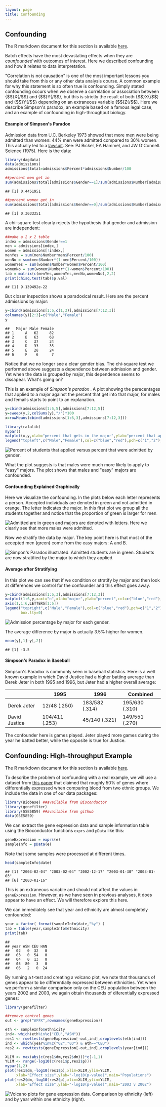 ```yaml
---
layout: page
title: Confounding
---
```




## Confounding

The R markdown document for this section is available [here](https://github.com/genomicsclass/labs/tree/master/batch/confounding.Rmd).

Batch effects have the most devastating effects when they are _counfounded_ with outcomes of interest. Here we described confounding and how it relates to data interpretation.

"Correlation is not causation" is one of the most important lessons you should take from this or any other data analysis course. A common example for why this statement is so often true is confounding. Simply stated confounding occurs when we observe a correlation or association between {$$}X{/$$} and {$$}Y{/$$}, but  this is strictly the result of both {$$}X{/$$} and {$$}Y{/$$} depending on an extraneous variable {$$}Z{/$$}. Here we describe Simpson's paradox, an example based on a famous legal case, and an example of confounding in high-throughput biology.

#### Example of Simpson's Paradox

Admission data from U.C. Berkeley 1973 showed that more men were being admitted than women: 44% men were admitted compared to 30% women. This actually led to a [lawsuit](http://en.wikipedia.org/wiki/Simpson%27s_paradox#Berkeley_gender_bias_case). See: PJ Bickel, EA Hammel, and JW O'Connell. Science (1975). Here is the data:



```r
library(dagdata)
data(admissions)
admissions$total=admissions$Percent*admissions$Number/100

##percent men get in
sum(admissions$total[admissions$Gender==1]/sum(admissions$Number[admissions$Gender==1]))
```

```
## [1] 0.4451951
```

```r
##percent women get in
sum(admissions$total[admissions$Gender==0]/sum(admissions$Number[admissions$Gender==0]))
```

```
## [1] 0.3033351
```

A chi-square test clearly rejects the hypothesis that gender and admission are independent:

```r
##make a 2 x 2 table
index = admissions$Gender==1
men = admissions[index,]
women = admissions[!index,]
menYes = sum(men$Number*men$Percent/100)
menNo = sum(men$Number*(1-men$Percent/100))
womenYes = sum(women$Number*women$Percent/100)
womenNo = sum(women$Number*(1-women$Percent/100))
tab = matrix(c(menYes,womenYes,menNo,womenNo),2,2)
print(chisq.test(tab)$p.val)
```

```
## [1] 9.139492e-22
```

But closer inspection shows a paradoxical result. Here are the percent admissions by major:

```r
y=cbind(admissions[1:6,c(1,3)],admissions[7:12,3])
colnames(y)[2:3]=c("Male","Female")
y
```

```
##   Major Male Female
## 1     A   62     82
## 2     B   63     68
## 3     C   37     34
## 4     D   33     35
## 5     E   28     24
## 6     F    6      7
```

Notice that we no longer see a clear gender bias. 
The chi-square test we performed above suggests a dependence between admission and gender. Yet when the data is grouped by major, this dependence seems to dissapear.  What's going on? 

This is an example of _Simpson's paradox_ . A plot showing the perecentages that applied to a major against the percent that get into that major, for males and femails starts to point to an explanation.


```r
y=cbind(admissions[1:6,5],admissions[7:12,5])
y=sweep(y,2,colSums(y),"/")*100
x=rowMeans(cbind(admissions[1:6,3],admissions[7:12,3]))

library(rafalib)
mypar()
matplot(x,y,xlab="percent that gets in the major",ylab="percent that applies to major",col=c("blue","red"),cex=1.5)
legend("topleft",c("Male","Female"),col=c("blue","red"),pch=c("1","2"),box.lty=0)
```

![Percent of students that applied versus percent that were admitted by gender.](images/R/confounding-tmp-hard_major_confounding-1.png) 

What the plot suggests is that males were much more likely to apply to "easy" majors. The plot shows that males and "easy" majors are confounded.


#### Confounding Explained Graphically

Here we visualize the confounding. In the plots below each letter represents a person. Accepted individuals are denoted in green and not admitted in orange. The letter indicates the major. In this first plot we group all the students together and notice that the proportion of green is larger for men.


![Admitted are in green and majors are denoted with letters. Here we clearly see that more males were admitted.](images/R/confounding-tmp-simpsons_paradox_illustration-1.png) 

Now we stratify the data by major. The key point here is that most of the accepted men (green) come from the easy majors: A and B.

![Simpon's Paradox illustrated. Admitted students are in green. Students are now stratified by the major to which they applied.](images/R/confounding-tmp-simpsons_paradox_illustration2-1.png) 

#### Average after Stratifying

In this plot we can see that if we condition or stratify by major and then look at differences we control for the confounder and this effect goes away. 

```r
y=cbind(admissions[1:6,3],admissions[7:12,3])
matplot(1:6,y,xaxt="n",xlab="major",ylab="percent",col=c("blue","red"),cex=1.5)
axis(1,1:6,LETTERS[1:6])
legend("topright",c("Male","Female"),col=c("blue","red"),pch=c("1","2"),
       box.lty=0)
```

![Admission percentage by major for each gender.](images/R/confounding-tmp-admission_by_major-1.png) 

The average difference by major is actually 3.5% higher for women.


```r
mean(y[,1]-y[,2])
```

```
## [1] -3.5
```

#### Simpson's Paradox in Baseball

Simpson's Paradox is commonly seen in baseball statistics. Here is a well known example in which David Justice had a higher batting average than Derek Jeter in both 1995 and 1996, but Jeter had a higher overall average:

|               | 1995           | 1996           | Combined        |
| ------------- | -------------- | -------------- | --------------- |
| Derek Jeter   | 12/48 (.250)   | 183/582 (.314) | 195/630 (.310)  |
| David Justice | 104/411 (.253) | 45/140 (.321)  | 149/551 (.270)  |

The confounder here is games played. Jeter played more games during the year he batted better, while the opposite is true for Justice.

<a name="genomics"></a>

## Confounding: High-throughput Example

The R markdown document for this section is available [here](https://github.com/genomicsclass/labs/tree/master/batch/confounding.Rmd).

To describe the problem of confounding with a real example, we will use a dataset from [this paper](http://www.ncbi.nlm.nih.gov/pubmed/17206142) that claimed that roughly 50% of genes where differentially expressed when comparing blood from two ethnic groups. We include the data in one of our data packages:


```r
library(Biobase) ##available from Bioconductor
library(genefilter) 
library(GSE5859) ##available from github
data(GSE5859)
```

We can extract the gene expression data and sample information table using the Bioconductor functions `exprs` and `pData` like this:


```r
geneExpression = exprs(e)
sampleInfo = pData(e)
```

Note that some samples were processed at different times.


```r
head(sampleInfo$date)
```

```
## [1] "2003-02-04" "2003-02-04" "2002-12-17" "2003-01-30" "2003-01-03"
## [6] "2003-01-16"
```

This is an extraneous variable and should not affect the values in `geneExpression`. However, as we have seen in previous analyses, it does appear to have an effect. We will therefore explore this here.

We can immediately see that year and ethnicity are almost completely confounded:


```r
year = factor( format(sampleInfo$date,"%y") )
tab = table(year,sampleInfo$ethnicity)
print(tab)
```

```
##     
## year ASN CEU HAN
##   02   0  32   0
##   03   0  54   0
##   04   0  13   0
##   05  80   3   0
##   06   2   0  24
```

By running a t-test and creating a volcano plot, we note that thousands of genes appear to be differentially expressed between ethnicities. Yet when we perform a similar comparison only on the CEU population between the years 2002 and 2003, we again obtain thousands of diferentially expressed genes:



```r
library(genefilter)

##remove control genes
out <- grep("AFFX",rownames(geneExpression))

eth <- sampleInfo$ethnicity
ind<- which(eth%in%c("CEU","ASN"))
res1 <- rowttests(geneExpression[-out,ind],droplevels(eth[ind]))
ind <- which(year%in%c("02","03") & eth=="CEU")
res2 <- rowttests(geneExpression[-out,ind],droplevels(year[ind]))

XLIM <- max(abs(c(res1$dm,res2$dm)))*c(-1,1)
YLIM <- range(-log10(c(res1$p,res2$p)))
mypar(1,2)
plot(res1$dm,-log10(res1$p),xlim=XLIM,ylim=YLIM,
     xlab="Effect size",ylab="-log10(p-value)",main="Populations")
plot(res2$dm,-log10(res2$p),xlim=XLIM,ylim=YLIM,
     xlab="Effect size",ylab="-log10(p-value)",main="2003 v 2002")
```

![Volcano plots for gene expression data. Comparison by ethnicity (left) and by year within one ethnicity (right).](images/R/confounding-tmp-volcano_plots-1.png) 


